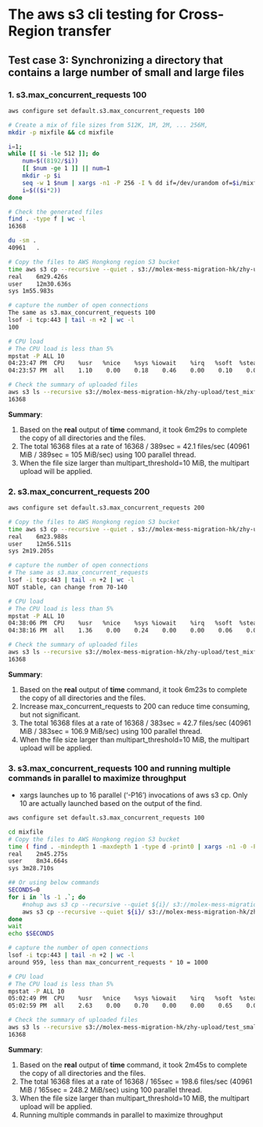 # The aws s3 cli testing for Cross-Region transfer
## Test case 3: Synchronizing a directory that contains a large number of small and large files
### 1. s3.max_concurrent_requests 100
```bash
aws configure set default.s3.max_concurrent_requests 100

# Create a mix of file sizes from 512K, 1M, 2M, ... 256M, 
mkdir -p mixfile && cd mixfile

i=1;
while [[ $i -le 512 ]]; do
    num=$((8192/$i))
    [[ $num -ge 1 ]] || num=1
    mkdir -p $i
    seq -w 1 $num | xargs -n1 -P 256 -I % dd if=/dev/urandom of=$i/mixfile_$i.% bs=512k count=$i;
    i=$(($i*2))
done

# Check the generated files
find . -type f | wc -l
16368

du -sm .
40961	.

# Copy the files to AWS Hongkong region S3 bucket
time aws s3 cp --recursive --quiet . s3://molex-mess-migration-hk/zhy-upload/test_mixfiles/ --region ap-east-1
real	6m29.426s
user	12m30.636s
sys	1m55.983s

# capture the number of open connections
The same as s3.max_concurrent_requests 100
lsof -i tcp:443 | tail -n +2 | wc -l
100

# CPU load
# The CPU load is less than 5%
mpstat -P ALL 10
04:23:47 PM  CPU    %usr   %nice    %sys %iowait    %irq   %soft  %steal  %guest  %gnice   %idle
04:23:57 PM  all    1.10    0.00    0.18    0.46    0.00    0.10    0.00    0.00    0.00   98.17

# Check the summary of uploaded files
aws s3 ls --recursive s3://molex-mess-migration-hk/zhy-upload/test_mixfiles/ --region ap-east-1 | wc -l
16368
```

**Summary**:
1. Based on the **real** output of **time** command, it took 6m29s to complete the copy of all directories and the files.
2. The total 16368 files at a rate of 16368 / 389sec = 42.1 files/sec (40961 MiB / 389sec = 105 MiB/sec) using 100 parallel thread. 
3. When the file size larger than multipart_threshold=10 MiB, the multipart upload will be applied.

### 2. s3.max_concurrent_requests 200
```bash
aws configure set default.s3.max_concurrent_requests 200

# Copy the files to AWS Hongkong region S3 bucket
time aws s3 cp --recursive --quiet . s3://molex-mess-migration-hk/zhy-upload/test_mixfiles/ --region ap-east-1
real	6m23.988s
user	12m56.511s
sys	2m19.205s

# capture the number of open connections
# The same as s3.max_concurrent_requests
lsof -i tcp:443 | tail -n +2 | wc -l
NOT stable, can change from 70-140

# CPU load
# The CPU load is less than 5%
mpstat -P ALL 10
04:38:06 PM  CPU    %usr   %nice    %sys %iowait    %irq   %soft  %steal  %guest  %gnice   %idle
04:38:16 PM  all    1.36    0.00    0.24    0.00    0.00    0.06    0.00    0.00    0.00   98.34

# Check the summary of uploaded files
aws s3 ls --recursive s3://molex-mess-migration-hk/zhy-upload/test_mixfiles/ --region ap-east-1 | wc -l
16368
```
**Summary**:
1. Based on the **real** output of **time** command, it took 6m23s to complete the copy of all directories and the files.
2. Increase max_concurrent_requests to 200 can reduce time consuming, but not significant. 
3. The total 16368 files at a rate of 16368 / 383sec = 42.7 files/sec (40961 MiB / 383sec = 106.9 MiB/sec) using 100 parallel thread. 
4. When the file size larger than multipart_threshold=10 MiB, the multipart upload will be applied.

### 3. s3.max_concurrent_requests 100 and running multiple commands in parallel to maximize throughput
- xargs launches up to 16 parallel (‘-P16’) invocations of aws s3 cp. Only 10 are actually launched based on the output of the find.

```bash
aws configure set default.s3.max_concurrent_requests 100

cd mixfile
# Copy the files to AWS Hongkong region S3 bucket
time ( find . -mindepth 1 -maxdepth 1 -type d -print0 | xargs -n1 -0 -P16 -I {} aws s3 cp --recursive --quiet {}/ s3://molex-mess-migration-hk/zhy-upload/test_mixfiles/{}/ --region ap-east-1 )
real	2m45.275s
user	8m34.664s
sys	3m28.710s

## Or using below commands
SECONDS=0
for i in `ls -1 .`; do 
    #nohup aws s3 cp --recursive --quiet ${i}/ s3://molex-mess-migration-hk/zhy-upload/test_smallfiles/ --region ap-east-1 &
    aws s3 cp --recursive --quiet ${i}/ s3://molex-mess-migration-hk/zhy-upload/test_mixfiles/${i}/ --region ap-east-1 &
done
wait
echo $SECONDS

# capture the number of open connections
lsof -i tcp:443 | tail -n +2 | wc -l
around 959, less than max_concurrent_requests * 10 = 1000

# CPU load
# The CPU load is less than 5%
mpstat -P ALL 10
05:02:49 PM  CPU    %usr   %nice    %sys %iowait    %irq   %soft  %steal  %guest  %gnice   %idle
05:02:59 PM  all    2.63    0.00    0.70    0.00    0.00    0.65    0.00    0.00    0.00   96.02

# Check the summary of uploaded files
aws s3 ls --recursive s3://molex-mess-migration-hk/zhy-upload/test_smallfiles/ --region ap-east-1 | wc -l
16368
```
**Summary**:
1. Based on the **real** output of **time** command, it took 2m45s to complete the copy of all directories and the files.
3. The total 16368 files at a rate of 16368 / 165sec = 198.6 files/sec (40961 MiB / 165sec = 248.2 MiB/sec) using 100 parallel thread. 
4. When the file size larger than multipart_threshold=10 MiB, the multipart upload will be applied. 
5. Running multiple commands in parallel to maximize throughput
